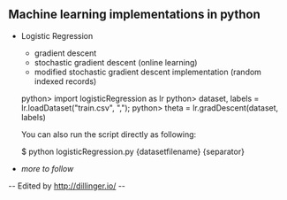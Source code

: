 Machine learning implementations in python
------------------------------------------

- Logistic Regression

    * gradient descent
    * stochastic gradient descent (online learning)
    * modified stochastic gradient descent implementation (random indexed records)


    python> import logisticRegression as lr
    python> dataset, labels = lr.loadDataset("train.csv", ",");
    python> theta = lr.gradDescent(dataset, labels)

  You can also run the script directly as following:

    $ python logisticRegression.py {datasetfilename} {separator}

- *more to follow*


-- Edited by http://dillinger.io/ -- 
